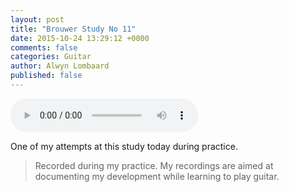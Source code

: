 ```yaml
---
layout: post
title: "Brouwer Study No 11"
date: 2015-10-24 13:29:12 +0000
comments: false
categories: Guitar
author: Alwyn Lombaard
published: false
---
```

<audio controls>
  <source src="/music/Brouwer_Study_No_11_20151024_125532.mp3" type="audio/mpeg">
</audio>

One of my attempts at this study today during practice.

>Recorded during my practice. My recordings are aimed at documenting my development while learning to play guitar. 